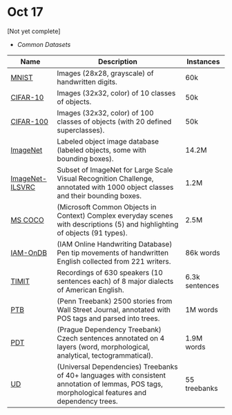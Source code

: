 # Oct 17

[Not yet complete]

- *Common Datasets*

| Name | Description | Instances |
|------|-------------|-----------|
| [MNIST](http://yann.lecun.com/exdb/mnist/) | Images (28x28, grayscale) of handwritten digits. | 60k |
| [CIFAR-10](https://www.cs.toronto.edu/~kriz/cifar.html) | Images (32x32, color) of 10 classes of objects. | 50k |
| [CIFAR-100](https://www.cs.toronto.edu/~kriz/cifar.html) | Images (32x32, color) of 100 classes of objects (with 20 defined superclasses). | 50k |
| [ImageNet](http://image-net.org/) | Labeled object image database (labeled objects, some with bounding boxes). | 14.2M |
| [ImageNet-ILSVRC](http://image-net.org/challenges/LSVRC/) | Subset of ImageNet for Large Scale Visual Recognition Challenge, annotated with 1000 object classes and their bounding boxes. | 1.2M |
| [MS COCO](http://mscoco.org/) | (Microsoft Common Objects in Context) Complex everyday scenes with descriptions (5) and highlighting of objects (91 types). | 2.5M |
| [IAM-OnDB](http://www.fki.inf.unibe.ch/databases/iam-on-line-handwriting-database) | (IAM Online Handwriting Database) Pen tip movements of handwritten English collected from 221 writers. | 86k words |
| [TIMIT](https://catalog.ldc.upenn.edu/ldc93s1) | Recordings of 630 speakers (10 sentences each) of 8 major dialects of American English. | 6.3k sentences |
| [PTB](https://catalog.ldc.upenn.edu/ldc99t42) | (Penn Treebank) 2500 stories from Wall Street Journal, annotated with POS tags and parsed into trees. | 1M words |
| [PDT](https://ufal.mff.cuni.cz/prague-dependency-treebank) | (Prague Dependency Treebank) Czech sentences annotated on 4 layers (word, morphological, analytical, tectogrammatical). | 1.9M words |
| [UD](http://universaldependencies.org/) | (Universal Dependencies) Treebanks of 40+ languages with consistent annotation of lemmas, POS tags, morphological features and dependency trees. | 55 treebanks |
